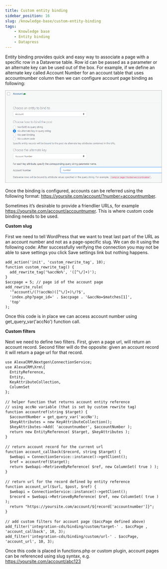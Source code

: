 ```yaml
---
title: Custom entity binding
sidebar_position: 16
slug: /knowledge-base/custom-entity-binding
tags:
    - Knowledge base
    - Entity binding
    - Datapress
---
```



Entity binding provides quick and easy way to associate a page with a specific row in a Dataverse table. Row id can be passed as a parameter or an alternate key can be used out of the box. For example, if we define an alternate key called Account Number for an account table that uses accountnumber column then we can configure account page binding as following:

![Configuration](../img/key.png)

Once the binding is configured, accounts can be referred using the following format: https://yoursite.com/account/?number=accountnumber.

Sometimes it’s desirable to provide a friendlier URLs, for example https://yoursite.com/account/accountnumer. This is where custom code binding needs to be used.

**Custom slug**<br></br>
First we need to tell WordPress that we want to treat last part of the URL as an account number and not as a page-specific slug. We can do it using the following code:
After successfully verifying the connection you may not be able to save settings you click Save settings link but nothing happens.

```
add_action('init', 'custom_rewrite_tag', 10);
function custom_rewrite_tag() {
  add_rewrite_tag('%accNo%', '([^\/]+)');
}
$accpage = 5; // page id of the account page
add_rewrite_rule(
  '^account\/(?!accNo)([^\/]+)\/?$',
  'index.php?page_id=' . $accpage . '&accNo=$matches[1]',
  'top'
);
```

Once this code is in place we can access account number using get_query_var('accNo') function call.

**Custom filters** <br></br>
Next we need to define two filters. First, given a page url, will return an account record. Second filter will do the opposite: given an account record it will return a page url for that record.

```
use AlexaCRM\Nextgen\ConnectionService;
use AlexaCRM\Xrm\{
  EntityReference,
  Entity,
  KeyAttributeCollection,
  ColumnSet
};

// helper function that returns account entity reference 
// using accNo variable (that is set by custom rewrite tag)
function accountref(string $target) {
  $accountNumber = get_query_var('accNo');
  $keyAttributes = new KeyAttributeCollection();
  $keyAttributes->Add( 'accountnumber', $accountNumber );
  return new EntityReference( $target, $keyAttributes );
}

// return account record for the current url
function account_callback($record, string $target) {
  $webapi = ConnectionService::instance()->getClient();
  $ref = accountref($target);
  return $webapi->RetrieveByReference( $ref, new ColumnSet( true ) );  
}

// return url for the record defined by entity reference
function account_url($url, $post, $ref) {
  $webapi = ConnectionService::instance()->getClient();
  $record = $webapi->RetrieveByReference( $ref, new ColumnSet( true ) );  
  return "https://yoursite.com/account/${record['accountnumber']}";
}

// add custom filters for account page ($accPage defined above)
add_filter('integration-cds/binding/custom/target-' . $accPage , 'account_callback', 10, 3);
add_filter('integration-cds/binding/custom/url-' . $accPage, 'account_url', 10, 3);
```
Once this code is placed in functions.php or custom plugin, account pages can be referenced using slug syntax, e.g. https://yoursite.com/account/abc123